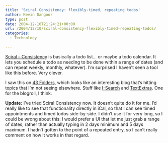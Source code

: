 ```yaml
---
title: 'Sciral Consistency: flexibly-timed, repeating todos'
author: Kevin Dangoor
type: post
date: 2004-12-10T21:24:21+00:00
url: /2004/12/10/sciral-consistency-flexibly-timed-repeating-todos/
categories:
  - Technology

---
```

[Sciral &#8211; Consistency][1] is basically a todo list&#8230; or maybe a todo calendar. It lets you schedule a todo as needing to be done within a range of dates (and can repeat weekly, monthly, whatever). I&#8217;m surprised I haven&#8217;t seen a tool like this before. Very clever.

I saw this on [43 Folders][2], which looks like an interesting blog that&#8217;s hitting topics that I&#8217;m not seeing elsewhere. Stuff like [I-Search][3] and [TextExtras][4]. One for the blogroll, I think.
  
**Update:** I&#8217;ve tried Sciral Consistency now. It doesn&#8217;t quite do it for me. I&#8217;d really like to see that functionality directly in iCal, so that I can see timed appointments and timed todos side-by-side. I didn&#8217;t use it for very long, so I could be wrong about this: I would prefer a UI that let me just grab a range of dates, rather than actually typing in 2 days minimum and 5 days maximum. I hadn&#8217;t gotten to the point of a repeated entry, so I can&#8217;t really comment on how it works in that regard.

 [1]: http://www.sciral.com/consistency/ "Sciral - Consistency"
 [2]: http://www.43folders.com/
 [3]: http://michael-mccracken.net/blog/blosxom.pl/computers/mac/programming/iSearchPluginNSTextView.html
 [4]: http://www.lorax.com/FreeStuff/TextExtras.html